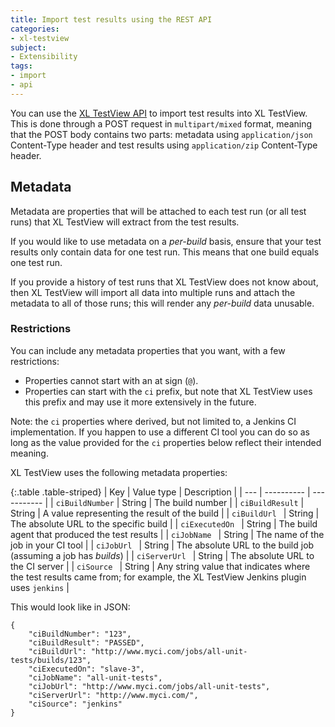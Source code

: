 ```yaml
---
title: Import test results using the REST API
categories:
- xl-testview
subject:
- Extensibility
tags:
- import
- api
---
```


You can use the [XL TestView API](/xl-testview/latest/rest-api/index.html) to import test results into XL TestView. This is done through a POST request in `multipart/mixed` format, meaning that the POST body contains two parts: metadata using `application/json` Content-Type header and test results using `application/zip` Content-Type header.

## Metadata

Metadata are properties that will be attached to each test run (or all test runs) that XL TestView will extract from the test results.

If you would like to use metadata on a *per-build* basis, ensure that your test results only contain data for one test run. This means that one build equals one test run. 

If you provide a history of test runs that XL TestView does not know about, then XL TestView will import all data into multiple runs and attach the metadata to all of those runs; this will render any *per-build* data unusable.

### Restrictions

You can include any metadata properties that you want, with a few restrictions:

* Properties cannot start with an at sign (`@`).
* Properties can start with the `ci` prefix, but note that XL TestView uses this prefix and may use it more extensively in the future.

Note: the `ci` properties where derived, but not limited to, a Jenkins CI implementation. If you happen to use a different CI tool you can do so as long as the value provided for the `ci` properties below reflect their intended meaning.

XL TestView uses the following metadata properties:

{:.table .table-striped}
| Key | Value type | Description |
| --- | ---------- | ----------- |
| `ciBuildNumber` | String | The build number |
| `ciBuildResult` | String | A value representing the result of the build |
| `ciBuildUrl ` | String | The absolute URL to the specific build |
| `ciExecutedOn ` | String | The build agent that produced the test results |
| `ciJobName ` | String | The name of the job in your CI tool |
| `ciJobUrl ` | String | The absolute URL to the build job (assuming a job has *builds*) |
| `ciServerUrl ` | String | The absolute URL to the CI server |
| `ciSource ` | String | Any string value that indicates where the test results came from; for example, the XL TestView Jenkins plugin uses `jenkins`  |

This would look like in JSON:

```
{
    "ciBuildNumber": "123",
    "ciBuildResult": "PASSED",
    "ciBuildUrl": "http://www.myci.com/jobs/all-unit-tests/builds/123",
    "ciExecutedOn": "slave-3",
    "ciJobName": "all-unit-tests",
    "ciJobUrl": "http://www.myci.com/jobs/all-unit-tests",
    "ciServerUrl": "http://www.myci.com/",
    "ciSource": "jenkins"
}
```

